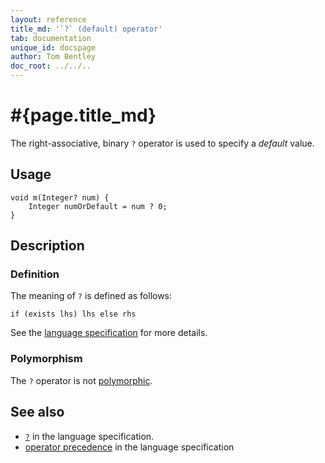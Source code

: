 ```yaml
---
layout: reference
title_md: '`?` (default) operator'
tab: documentation
unique_id: docspage
author: Tom Bentley
doc_root: ../../..
---
```


# #{page.title_md}

The right-associative, binary `?` operator is used to specify a *default* value.

## Usage 

<!-- try: -->
    void m(Integer? num) {
        Integer numOrDefault = num ? 0;
    }

## Description

### Definition

The meaning of `?` is defined as follows:

<!-- check:none -->
<!-- try: -->
    if (exists lhs) lhs else rhs

See the [language specification](#{site.urls.spec_current}#nullvalues) for more details.

### Polymorphism

The `?` operator is not [polymorphic](#{page.doc_root}/reference/operator/operator-polymorphism). 


## See also

* [`?`](#{site.urls.spec_current}#nullvalues) in the language specification.
* [operator precedence](#{site.urls.spec_current}#operatorprecedence) in the 
  language specification
